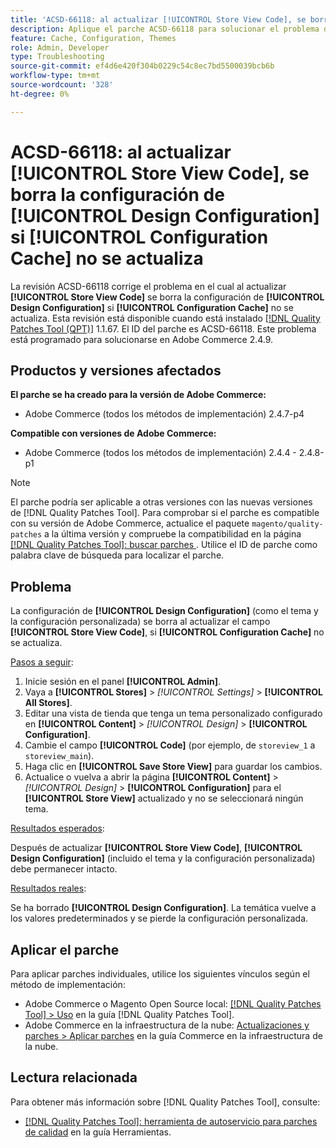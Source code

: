 ```yaml
---
title: 'ACSD-66118: al actualizar [!UICONTROL Store View Code], se borra la configuración de [!UICONTROL Design Configuration] si [!UICONTROL Configuration Cache] no se actualiza'
description: Aplique el parche ACSD-66118 para solucionar el problema de Adobe Commerce donde al actualizar [!UICONTROL Store View Code] se borra [!UICONTROL Design Configuration] (tema y configuración personalizada) si [!UICONTROL Configuration Cache] no se actualiza correctamente.
feature: Cache, Configuration, Themes
role: Admin, Developer
type: Troubleshooting
source-git-commit: ef4d6e420f304b0229c54c8ec7bd5500039bcb6b
workflow-type: tm+mt
source-wordcount: '328'
ht-degree: 0%

---
```



# ACSD-66118: al actualizar **[!UICONTROL Store View Code]**, se borra la configuración de **[!UICONTROL Design Configuration]** si **[!UICONTROL Configuration Cache]** no se actualiza

La revisión ACSD-66118 corrige el problema en el cual al actualizar **[!UICONTROL Store View Code]** se borra la configuración de **[!UICONTROL Design Configuration]** si **[!UICONTROL Configuration Cache]** no se actualiza. Esta revisión está disponible cuando está instalado [[!DNL Quality Patches Tool (QPT)]](/help/tools/quality-patches-tool/quality-patches-tool-to-self-serve-quality-patches.md) 1.1.67. El ID del parche es ACSD-66118. Este problema está programado para solucionarse en Adobe Commerce 2.4.9.

## Productos y versiones afectados

**El parche se ha creado para la versión de Adobe Commerce:**

* Adobe Commerce (todos los métodos de implementación) 2.4.7-p4

**Compatible con versiones de Adobe Commerce:**

* Adobe Commerce (todos los métodos de implementación) 2.4.4 - 2.4.8-p1

>[!NOTE]
>
>El parche podría ser aplicable a otras versiones con las nuevas versiones de [!DNL Quality Patches Tool]. Para comprobar si el parche es compatible con su versión de Adobe Commerce, actualice el paquete `magento/quality-patches` a la última versión y compruebe la compatibilidad en la página [[!DNL Quality Patches Tool]: buscar parches ](https://experienceleague.adobe.com/tools/commerce-quality-patches/index.html). Utilice el ID de parche como palabra clave de búsqueda para localizar el parche.

## Problema

La configuración de **[!UICONTROL Design Configuration]** (como el tema y la configuración personalizada) se borra al actualizar el campo **[!UICONTROL Store View Code]**, si **[!UICONTROL Configuration Cache]** no se actualiza.

<u>Pasos a seguir</u>:

1. Inicie sesión en el panel **[!UICONTROL Admin]**.
2. Vaya a **[!UICONTROL Stores]** > *[!UICONTROL Settings]* > **[!UICONTROL All Stores]**.
3. Editar una vista de tienda que tenga un tema personalizado configurado en **[!UICONTROL Content]** > *[!UICONTROL Design]* > **[!UICONTROL Configuration]**.
4. Cambie el campo **[!UICONTROL Code]** (por ejemplo, de `storeview_1` a `storeview_main`).
5. Haga clic en **[!UICONTROL Save Store View]** para guardar los cambios.
6. Actualice o vuelva a abrir la página **[!UICONTROL Content]** > *[!UICONTROL Design]* > **[!UICONTROL Configuration]** para el **[!UICONTROL Store View]** actualizado y no se seleccionará ningún tema.

<u>Resultados esperados</u>:

Después de actualizar **[!UICONTROL Store View Code]**, **[!UICONTROL Design Configuration]** (incluido el tema y la configuración personalizada) debe permanecer intacto.

<u>Resultados reales</u>:

Se ha borrado **[!UICONTROL Design Configuration]**. La temática vuelve a los valores predeterminados y se pierde la configuración personalizada.

## Aplicar el parche

Para aplicar parches individuales, utilice los siguientes vínculos según el método de implementación:

* Adobe Commerce o Magento Open Source local: [[!DNL Quality Patches Tool] > Uso](/help/tools/quality-patches-tool/usage.md) en la guía [!DNL Quality Patches Tool].
* Adobe Commerce en la infraestructura de la nube: [Actualizaciones y parches > Aplicar parches](https://experienceleague.adobe.com/docs/commerce-cloud-service/user-guide/develop/upgrade/apply-patches.html) en la guía Commerce en la infraestructura de la nube.

## Lectura relacionada

Para obtener más información sobre [!DNL Quality Patches Tool], consulte:

* [[!DNL Quality Patches Tool]: herramienta de autoservicio para parches de calidad](/help/tools/quality-patches-tool/quality-patches-tool-to-self-serve-quality-patches.md) en la guía Herramientas.
